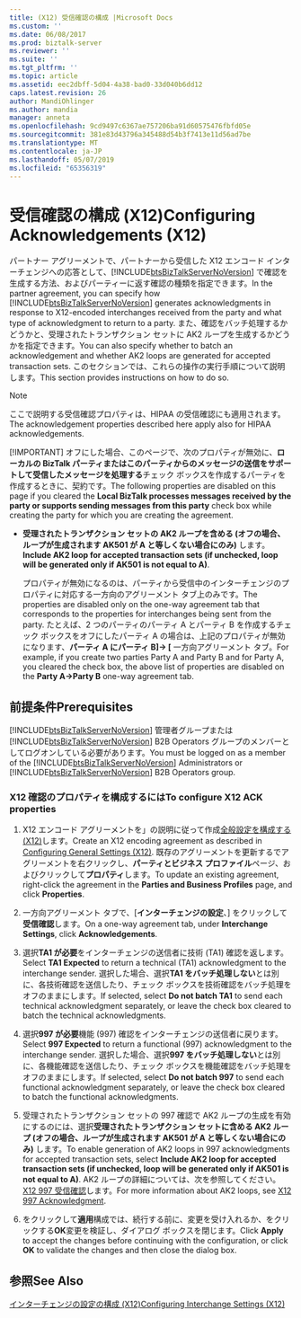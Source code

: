 ```yaml
---
title: (X12) 受信確認の構成 |Microsoft Docs
ms.custom: ''
ms.date: 06/08/2017
ms.prod: biztalk-server
ms.reviewer: ''
ms.suite: ''
ms.tgt_pltfrm: ''
ms.topic: article
ms.assetid: eec2dbff-5d04-4a38-bad0-33d040b6dd12
caps.latest.revision: 26
author: MandiOhlinger
ms.author: mandia
manager: anneta
ms.openlocfilehash: 9cd9497c6367ae757206ba91d60575476fbfd05e
ms.sourcegitcommit: 381e83d43796a345488d54b3f7413e11d56ad7be
ms.translationtype: MT
ms.contentlocale: ja-JP
ms.lasthandoff: 05/07/2019
ms.locfileid: "65356319"
---
```

# <a name="configuring-acknowledgements-x12"></a><span data-ttu-id="944a8-102">受信確認の構成 (X12)</span><span class="sxs-lookup"><span data-stu-id="944a8-102">Configuring Acknowledgements (X12)</span></span>
<span data-ttu-id="944a8-103">パートナー アグリーメントで、パートナーから受信した X12 エンコード インターチェンジへの応答として、[!INCLUDE[btsBizTalkServerNoVersion](../includes/btsbiztalkservernoversion-md.md)] で確認を生成する方法、およびパーティーに返す確認の種類を指定できます。</span><span class="sxs-lookup"><span data-stu-id="944a8-103">In the partner agreement, you can specify how [!INCLUDE[btsBizTalkServerNoVersion](../includes/btsbiztalkservernoversion-md.md)] generates acknowledgments in response to X12-encoded interchanges received from the party and what type of acknowledgment to return to a party.</span></span> <span data-ttu-id="944a8-104">また、確認をバッチ処理するかどうかと、受理されたトランザクション セットに AK2 ループを生成するかどうかを指定できます。</span><span class="sxs-lookup"><span data-stu-id="944a8-104">You can also specify whether to batch an acknowledgement and whether AK2 loops are generated for accepted transaction sets.</span></span> <span data-ttu-id="944a8-105">このセクションでは、これらの操作の実行手順について説明します。</span><span class="sxs-lookup"><span data-stu-id="944a8-105">This section provides instructions on how to do so.</span></span>  
  
> [!NOTE]
>  <span data-ttu-id="944a8-106">ここで説明する受信確認プロパティは、HIPAA の受信確認にも適用されます。</span><span class="sxs-lookup"><span data-stu-id="944a8-106">The acknowledgement properties described here apply also for HIPAA acknowledgements.</span></span>  
> 
> [!IMPORTANT]
>  <span data-ttu-id="944a8-107">オフにした場合、このページで、次のプロパティが無効に、**ローカルの BizTalk パーティまたはこのパーティからのメッセージの送信をサポートして受信したメッセージを処理する**チェック ボックスを作成するパーティを作成するときに、契約です。</span><span class="sxs-lookup"><span data-stu-id="944a8-107">The following properties are disabled on this page if you cleared the **Local BizTalk processes messages received by the party or supports sending messages from this party** check box while creating the party for which you are creating the agreement.</span></span>  
> 
> - <span data-ttu-id="944a8-108">**受理されたトランザクション セットの AK2 ループを含める (オフの場合、ループが生成されます AK501 が A と等しくない場合にのみ)** します。</span><span class="sxs-lookup"><span data-stu-id="944a8-108">**Include AK2 loop for accepted transaction sets (if unchecked, loop will be generated only if AK501 is not equal to A)**.</span></span>  
> 
>   <span data-ttu-id="944a8-109">プロパティが無効になるのは、パーティから受信中のインターチェンジのプロパティに対応する一方向のアグリーメント タブ上のみです。</span><span class="sxs-lookup"><span data-stu-id="944a8-109">The properties are disabled only on the one-way agreement tab that corresponds to the properties for interchanges being sent from the party.</span></span> <span data-ttu-id="944a8-110">たとえば、2 つのパーティのパーティ A とパーティ B を作成するチェック ボックスをオフにしたパーティ A の場合は、上記のプロパティが無効になります、**パーティ A にパーティ B]-> [** 一方向アグリーメント タブ。</span><span class="sxs-lookup"><span data-stu-id="944a8-110">For example, if you create two parties Party A and Party B and for Party A, you cleared the check box, the above list of properties are disabled on the **Party A->Party B** one-way agreement tab.</span></span>  
  
## <a name="prerequisites"></a><span data-ttu-id="944a8-111">前提条件</span><span class="sxs-lookup"><span data-stu-id="944a8-111">Prerequisites</span></span>  
 <span data-ttu-id="944a8-112">[!INCLUDE[btsBizTalkServerNoVersion](../includes/btsbiztalkservernoversion-md.md)] 管理者グループまたは [!INCLUDE[btsBizTalkServerNoVersion](../includes/btsbiztalkservernoversion-md.md)] B2B Operators グループのメンバーとしてログオンしている必要があります。</span><span class="sxs-lookup"><span data-stu-id="944a8-112">You must be logged on as a member of the [!INCLUDE[btsBizTalkServerNoVersion](../includes/btsbiztalkservernoversion-md.md)] Administrators or [!INCLUDE[btsBizTalkServerNoVersion](../includes/btsbiztalkservernoversion-md.md)] B2B Operators group.</span></span>  
  
### <a name="to-configure-x12-ack-properties"></a><span data-ttu-id="944a8-113">X12 確認のプロパティを構成するには</span><span class="sxs-lookup"><span data-stu-id="944a8-113">To configure X12 ACK properties</span></span>  
  
1.  <span data-ttu-id="944a8-114">X12 エンコード アグリーメントを」の説明に従って作成[全般設定を構成する (X12)](../core/configuring-general-settings-x12.md)します。</span><span class="sxs-lookup"><span data-stu-id="944a8-114">Create an X12 encoding agreement as described in [Configuring General Settings (X12)](../core/configuring-general-settings-x12.md).</span></span> <span data-ttu-id="944a8-115">既存のアグリーメントを更新するでアグリーメントを右クリックし、**パーティとビジネス プロファイル**ページ、およびクリックして**プロパティ**します。</span><span class="sxs-lookup"><span data-stu-id="944a8-115">To update an existing agreement, right-click the agreement in the **Parties and Business Profiles** page, and click **Properties**.</span></span>  
  
2.  <span data-ttu-id="944a8-116">一方向アグリーメント タブで、[**インターチェンジの設定**、] をクリックして**受信確認**します。</span><span class="sxs-lookup"><span data-stu-id="944a8-116">On a one-way agreement tab, under **Interchange Settings**, click **Acknowledgements**.</span></span>  
  
3.  <span data-ttu-id="944a8-117">選択**TA1 が必要**をインターチェンジの送信者に技術 (TA1) 確認を返します。</span><span class="sxs-lookup"><span data-stu-id="944a8-117">Select **TA1 Expected** to return a technical (TA1) acknowledgment to the interchange sender.</span></span> <span data-ttu-id="944a8-118">選択した場合、選択**TA1 をバッチ処理しない**とは別に、各技術確認を送信したり、チェック ボックスを技術確認をバッチ処理をオフのままにします。</span><span class="sxs-lookup"><span data-stu-id="944a8-118">If selected, select **Do not batch TA1** to send each technical acknowledgment separately, or leave the check box cleared to batch the technical acknowledgments.</span></span>  
  
4.  <span data-ttu-id="944a8-119">選択**997 が必要**機能 (997) 確認をインターチェンジの送信者に戻ります。</span><span class="sxs-lookup"><span data-stu-id="944a8-119">Select **997 Expected** to return a functional (997) acknowledgment to the interchange sender.</span></span> <span data-ttu-id="944a8-120">選択した場合、選択**997 をバッチ処理しない**とは別に、各機能確認を送信したり、チェック ボックスを機能確認をバッチ処理をオフのままにします。</span><span class="sxs-lookup"><span data-stu-id="944a8-120">If selected, select **Do not batch 997** to send each functional acknowledgment separately, or leave the check box cleared to batch the functional acknowledgments.</span></span>  
  
5.  <span data-ttu-id="944a8-121">受理されたトランザクション セットの 997 確認で AK2 ループの生成を有効にするのには、選択**受理されたトランザクション セットに含める AK2 ループ (オフの場合、ループが生成されます AK501 が A と等しくない場合にのみ)** します。</span><span class="sxs-lookup"><span data-stu-id="944a8-121">To enable generation of AK2 loops in 997 acknowledgments for accepted transaction sets, select **Include AK2 loop for accepted transaction sets (if unchecked, loop will be generated only if AK501 is not equal to A)**.</span></span> <span data-ttu-id="944a8-122">AK2 ループの詳細については、次を参照してください。 [X12 997 受信確認](../core/x12-997-acknowledgment.md)します。</span><span class="sxs-lookup"><span data-stu-id="944a8-122">For more information about AK2 loops, see [X12 997 Acknowledgment](../core/x12-997-acknowledgment.md).</span></span>  
  
6.  <span data-ttu-id="944a8-123">をクリックして**適用**構成では、続行する前に、変更を受け入れるか、をクリックする**OK**変更を検証し、ダイアログ ボックスを閉じます。</span><span class="sxs-lookup"><span data-stu-id="944a8-123">Click **Apply** to accept the changes before continuing with the configuration, or click **OK** to validate the changes and then close the dialog box.</span></span>  
  
## <a name="see-also"></a><span data-ttu-id="944a8-124">参照</span><span class="sxs-lookup"><span data-stu-id="944a8-124">See Also</span></span>  
 [<span data-ttu-id="944a8-125">インターチェンジの設定の構成 (X12)</span><span class="sxs-lookup"><span data-stu-id="944a8-125">Configuring Interchange Settings (X12)</span></span>](../core/configuring-interchange-settings-x12.md)
